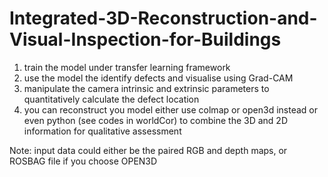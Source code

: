 # Integrated-3D-Reconstruction-and-Visual-Inspection-for-Buildings

1. train the model under transfer learning framework
2. use the model the identify defects and visualise using Grad-CAM
3. manipulate the camera intrinsic and extrinsic parameters to quantitatively calculate the defect location
4. you can reconstruct you model either use colmap or open3d instead or even python (see codes in worldCor) to combine the 3D and 2D information for qualitative assessment

Note: input data could either be the paired RGB and depth maps, or ROSBAG file if you choose OPEN3D
